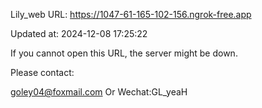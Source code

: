 Lily_web URL: https://1047-61-165-102-156.ngrok-free.app

Updated at: 2024-12-08 17:25:22

If you cannot open this URL, the server might be down.

Please contact: 

goley04@foxmail.com Or Wechat:GL_yeaH